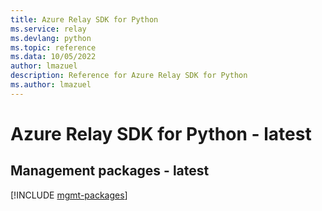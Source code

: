 ```yaml
---
title: Azure Relay SDK for Python
ms.service: relay
ms.devlang: python
ms.topic: reference
ms.data: 10/05/2022
author: lmazuel
description: Reference for Azure Relay SDK for Python
ms.author: lmazuel
---
```

# Azure Relay SDK for Python - latest

## Management packages - latest
[!INCLUDE [mgmt-packages](relay-mgmt-index.md)]